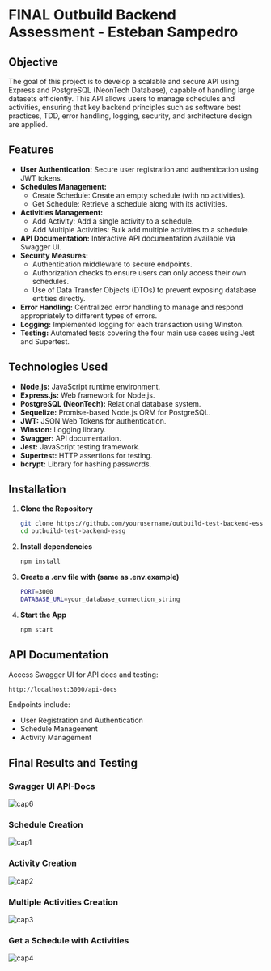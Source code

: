 # FINAL Outbuild Backend Assessment - Esteban Sampedro

## Objective

The goal of this project is to develop a scalable and secure API using Express and PostgreSQL (NeonTech Database), capable of handling large datasets efficiently. This API allows users to manage schedules and activities, ensuring that key backend principles such as software best practices, TDD, error handling, logging, security, and architecture design are applied.

## Features

- **User Authentication:** Secure user registration and authentication using JWT tokens.
- **Schedules Management:**
  - Create Schedule: Create an empty schedule (with no activities).
  - Get Schedule: Retrieve a schedule along with its activities.
- **Activities Management:**
  - Add Activity: Add a single activity to a schedule.
  - Add Multiple Activities: Bulk add multiple activities to a schedule.
- **API Documentation:** Interactive API documentation available via Swagger UI.
- **Security Measures:**
  - Authentication middleware to secure endpoints.
  - Authorization checks to ensure users can only access their own schedules.
  - Use of Data Transfer Objects (DTOs) to prevent exposing database entities directly.
- **Error Handling:** Centralized error handling to manage and respond appropriately to different types of errors.
- **Logging:** Implemented logging for each transaction using Winston.
- **Testing:** Automated tests covering the four main use cases using Jest and Supertest.

## Technologies Used

- **Node.js:** JavaScript runtime environment.
- **Express.js:** Web framework for Node.js.
- **PostgreSQL (NeonTech):** Relational database system.
- **Sequelize:** Promise-based Node.js ORM for PostgreSQL.
- **JWT:** JSON Web Tokens for authentication.
- **Winston:** Logging library.
- **Swagger:** API documentation.
- **Jest:** JavaScript testing framework.
- **Supertest:** HTTP assertions for testing.
- **bcrypt:** Library for hashing passwords.


## Installation

1. **Clone the Repository**
   ```bash
   git clone https://github.com/yourusername/outbuild-test-backend-essg.git
   cd outbuild-test-backend-essg
   ```
2. **Install dependencies**
   ```bash
   npm install
   ```
3. **Create a .env file with (same as .env.example)**
   ```bash
   PORT=3000
   DATABASE_URL=your_database_connection_string
   ```
4. **Start the App**
   ```bash
   npm start
   ```

## API Documentation
Access Swagger UI for API docs and testing:

```bash
http://localhost:3000/api-docs
```
Endpoints include:
- User Registration and Authentication
- Schedule Management
- Activity Management

## Final Results and Testing
### Swagger UI API-Docs
![cap6](https://github.com/user-attachments/assets/19012c3c-ea03-4771-b38e-43a1e0a79a3c)

### Schedule Creation
![cap1](https://github.com/user-attachments/assets/0eb5db11-0239-49be-84b3-0065a7271dc3)

### Activity Creation
![cap2](https://github.com/user-attachments/assets/4b493a31-ded2-40b9-9b82-582b8a363134)

### Multiple Activities Creation
![cap3](https://github.com/user-attachments/assets/4fe6eea9-72c3-4464-9393-94fb2fec5ae6)

### Get a Schedule with Activities
![cap4](https://github.com/user-attachments/assets/70fd5776-a1a1-4118-9a2a-132bb637a7bd)



